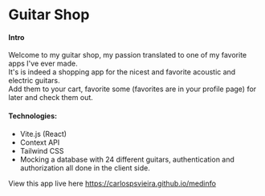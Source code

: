 # Guitar Shop

#### Intro

Welcome to my guitar shop, my passion translated to one of my favorite apps I've ever made. <br/>
It's is indeed a shopping app for the nicest and favorite acoustic and electric guitars. <br />
Add them to your cart, favorite some (favorites are in your profile page) for later and check them out.

#### Technologies:
- Vite.js (React)
- Context API
- Tailwind CSS
- Mocking a database with 24 different guitars, authentication and authorization all done in the client side.

View this app live here https://carlospsvieira.github.io/medinfo


